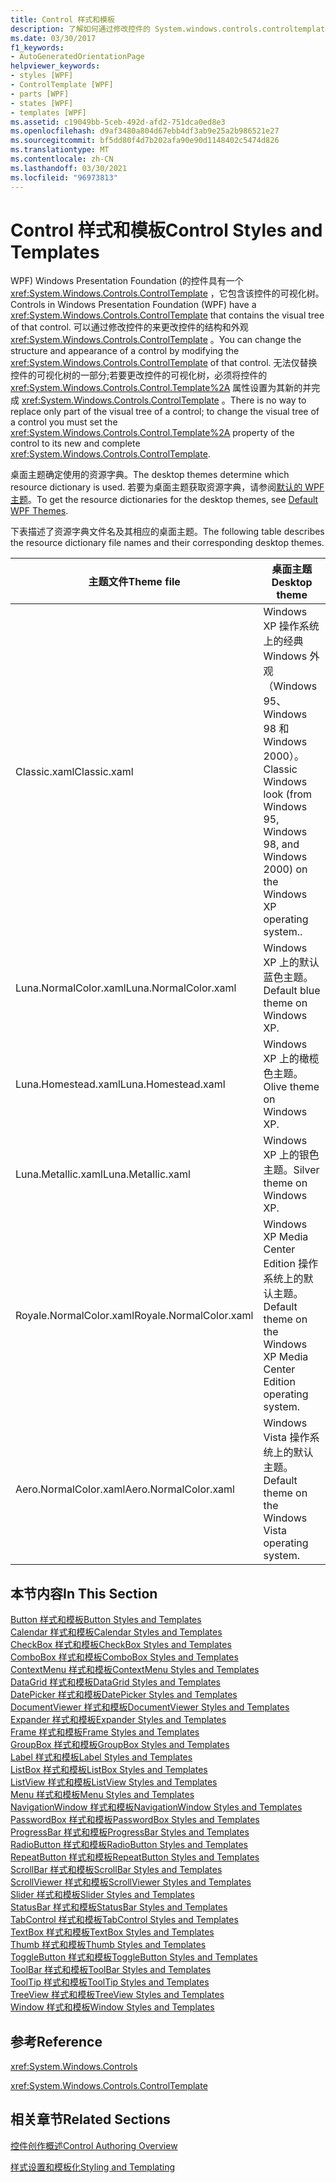 ```yaml
---
title: Control 样式和模板
description: 了解如何通过修改控件的 System.windows.controls.controltemplate> 来更改 Windows Presentation Foundation 控件的结构和外观。
ms.date: 03/30/2017
f1_keywords:
- AutoGeneratedOrientationPage
helpviewer_keywords:
- styles [WPF]
- ControlTemplate [WPF]
- parts [WPF]
- states [WPF]
- templates [WPF]
ms.assetid: c19049bb-5ceb-492d-afd2-751dca0ed8e3
ms.openlocfilehash: d9af3480a804d67ebb4df3ab9e25a2b986521e27
ms.sourcegitcommit: bf5dd80f4d7b202afa90e90d1148402c5474d826
ms.translationtype: MT
ms.contentlocale: zh-CN
ms.lasthandoff: 03/30/2021
ms.locfileid: "96973813"
---
```

# <a name="control-styles-and-templates"></a><span data-ttu-id="b7322-103">Control 样式和模板</span><span class="sxs-lookup"><span data-stu-id="b7322-103">Control Styles and Templates</span></span>
<span data-ttu-id="b7322-104">WPF) Windows Presentation Foundation (的控件具有一个 <xref:System.Windows.Controls.ControlTemplate> ，它包含该控件的可视化树。</span><span class="sxs-lookup"><span data-stu-id="b7322-104">Controls in Windows Presentation Foundation (WPF) have a <xref:System.Windows.Controls.ControlTemplate> that contains the visual tree of that control.</span></span> <span data-ttu-id="b7322-105">可以通过修改控件的来更改控件的结构和外观 <xref:System.Windows.Controls.ControlTemplate> 。</span><span class="sxs-lookup"><span data-stu-id="b7322-105">You can change the structure and appearance of a control by modifying the <xref:System.Windows.Controls.ControlTemplate> of that control.</span></span> <span data-ttu-id="b7322-106">无法仅替换控件的可视化树的一部分;若要更改控件的可视化树，必须将控件的 <xref:System.Windows.Controls.Control.Template%2A> 属性设置为其新的并完成 <xref:System.Windows.Controls.ControlTemplate> 。</span><span class="sxs-lookup"><span data-stu-id="b7322-106">There is no way to replace only part of the visual tree of a control; to change the visual tree of a control you must set the <xref:System.Windows.Controls.Control.Template%2A> property of the control to its new and complete <xref:System.Windows.Controls.ControlTemplate>.</span></span>  
  
 <span data-ttu-id="b7322-107">桌面主题确定使用的资源字典。</span><span class="sxs-lookup"><span data-stu-id="b7322-107">The desktop themes determine which resource dictionary is used.</span></span> <span data-ttu-id="b7322-108">若要为桌面主题获取资源字典，请参阅[默认的 WPF 主题](https://github.com/Microsoft/WPF-Samples/tree/master/Graphics/2DTransforms)。</span><span class="sxs-lookup"><span data-stu-id="b7322-108">To get the resource dictionaries for the desktop themes, see [Default WPF Themes](https://github.com/Microsoft/WPF-Samples/tree/master/Graphics/2DTransforms).</span></span>  
  
 <span data-ttu-id="b7322-109">下表描述了资源字典文件名及其相应的桌面主题。</span><span class="sxs-lookup"><span data-stu-id="b7322-109">The following table describes the resource dictionary file names and their corresponding desktop themes.</span></span>  
  
|<span data-ttu-id="b7322-110">主题文件</span><span class="sxs-lookup"><span data-stu-id="b7322-110">Theme file</span></span>|<span data-ttu-id="b7322-111">桌面主题</span><span class="sxs-lookup"><span data-stu-id="b7322-111">Desktop theme</span></span>|  
|----------------|-------------------|  
|<span data-ttu-id="b7322-112">Classic.xaml</span><span class="sxs-lookup"><span data-stu-id="b7322-112">Classic.xaml</span></span>|<span data-ttu-id="b7322-113">Windows XP 操作系统上的经典 Windows 外观（Windows 95、Windows 98 和 Windows 2000）。</span><span class="sxs-lookup"><span data-stu-id="b7322-113">Classic Windows look (from Windows 95, Windows 98, and Windows 2000) on the Windows XP operating system..</span></span>|  
|<span data-ttu-id="b7322-114">Luna.NormalColor.xaml</span><span class="sxs-lookup"><span data-stu-id="b7322-114">Luna.NormalColor.xaml</span></span>|<span data-ttu-id="b7322-115">Windows XP 上的默认蓝色主题。</span><span class="sxs-lookup"><span data-stu-id="b7322-115">Default blue theme on Windows XP.</span></span>|  
|<span data-ttu-id="b7322-116">Luna.Homestead.xaml</span><span class="sxs-lookup"><span data-stu-id="b7322-116">Luna.Homestead.xaml</span></span>|<span data-ttu-id="b7322-117">Windows XP 上的橄榄色主题。</span><span class="sxs-lookup"><span data-stu-id="b7322-117">Olive theme on Windows XP.</span></span>|  
|<span data-ttu-id="b7322-118">Luna.Metallic.xaml</span><span class="sxs-lookup"><span data-stu-id="b7322-118">Luna.Metallic.xaml</span></span>|<span data-ttu-id="b7322-119">Windows XP 上的银色主题。</span><span class="sxs-lookup"><span data-stu-id="b7322-119">Silver theme on Windows XP.</span></span>|  
|<span data-ttu-id="b7322-120">Royale.NormalColor.xaml</span><span class="sxs-lookup"><span data-stu-id="b7322-120">Royale.NormalColor.xaml</span></span>|<span data-ttu-id="b7322-121">Windows XP Media Center Edition 操作系统上的默认主题。</span><span class="sxs-lookup"><span data-stu-id="b7322-121">Default theme on the Windows XP Media Center Edition operating system.</span></span>|  
|<span data-ttu-id="b7322-122">Aero.NormalColor.xaml</span><span class="sxs-lookup"><span data-stu-id="b7322-122">Aero.NormalColor.xaml</span></span>|<span data-ttu-id="b7322-123">Windows Vista 操作系统上的默认主题。</span><span class="sxs-lookup"><span data-stu-id="b7322-123">Default theme on the Windows Vista operating system.</span></span>|  
  
## <a name="in-this-section"></a><span data-ttu-id="b7322-124">本节内容</span><span class="sxs-lookup"><span data-stu-id="b7322-124">In This Section</span></span>  
 [<span data-ttu-id="b7322-125">Button 样式和模板</span><span class="sxs-lookup"><span data-stu-id="b7322-125">Button Styles and Templates</span></span>](button-styles-and-templates.md)  
 [<span data-ttu-id="b7322-126">Calendar 样式和模板</span><span class="sxs-lookup"><span data-stu-id="b7322-126">Calendar Styles and Templates</span></span>](calendar-styles-and-templates.md)  
 [<span data-ttu-id="b7322-127">CheckBox 样式和模板</span><span class="sxs-lookup"><span data-stu-id="b7322-127">CheckBox Styles and Templates</span></span>](checkbox-styles-and-templates.md)  
 [<span data-ttu-id="b7322-128">ComboBox 样式和模板</span><span class="sxs-lookup"><span data-stu-id="b7322-128">ComboBox Styles and Templates</span></span>](combobox-styles-and-templates.md)  
 [<span data-ttu-id="b7322-129">ContextMenu 样式和模板</span><span class="sxs-lookup"><span data-stu-id="b7322-129">ContextMenu Styles and Templates</span></span>](contextmenu-styles-and-templates.md)  
 [<span data-ttu-id="b7322-130">DataGrid 样式和模板</span><span class="sxs-lookup"><span data-stu-id="b7322-130">DataGrid Styles and Templates</span></span>](datagrid-styles-and-templates.md)  
 [<span data-ttu-id="b7322-131">DatePicker 样式和模板</span><span class="sxs-lookup"><span data-stu-id="b7322-131">DatePicker Styles and Templates</span></span>](datepicker-styles-and-templates.md)  
 [<span data-ttu-id="b7322-132">DocumentViewer 样式和模板</span><span class="sxs-lookup"><span data-stu-id="b7322-132">DocumentViewer Styles and Templates</span></span>](documentviewer-styles-and-templates.md)  
 [<span data-ttu-id="b7322-133">Expander 样式和模板</span><span class="sxs-lookup"><span data-stu-id="b7322-133">Expander Styles and Templates</span></span>](expander-styles-and-templates.md)  
 [<span data-ttu-id="b7322-134">Frame 样式和模板</span><span class="sxs-lookup"><span data-stu-id="b7322-134">Frame Styles and Templates</span></span>](frame-styles-and-templates.md)  
 [<span data-ttu-id="b7322-135">GroupBox 样式和模板</span><span class="sxs-lookup"><span data-stu-id="b7322-135">GroupBox Styles and Templates</span></span>](groupbox-styles-and-templates.md)  
 [<span data-ttu-id="b7322-136">Label 样式和模板</span><span class="sxs-lookup"><span data-stu-id="b7322-136">Label Styles and Templates</span></span>](label-styles-and-templates.md)  
 [<span data-ttu-id="b7322-137">ListBox 样式和模板</span><span class="sxs-lookup"><span data-stu-id="b7322-137">ListBox Styles and Templates</span></span>](listbox-styles-and-templates.md)  
 [<span data-ttu-id="b7322-138">ListView 样式和模板</span><span class="sxs-lookup"><span data-stu-id="b7322-138">ListView Styles and Templates</span></span>](listview-styles-and-templates.md)  
 [<span data-ttu-id="b7322-139">Menu 样式和模板</span><span class="sxs-lookup"><span data-stu-id="b7322-139">Menu Styles and Templates</span></span>](menu-styles-and-templates.md)  
 [<span data-ttu-id="b7322-140">NavigationWindow 样式和模板</span><span class="sxs-lookup"><span data-stu-id="b7322-140">NavigationWindow Styles and Templates</span></span>](navigationwindow-styles-and-templates.md)  
 [<span data-ttu-id="b7322-141">PasswordBox 样式和模板</span><span class="sxs-lookup"><span data-stu-id="b7322-141">PasswordBox Styles and Templates</span></span>](passwordbox-styles-and-templates.md)  
 [<span data-ttu-id="b7322-142">ProgressBar 样式和模板</span><span class="sxs-lookup"><span data-stu-id="b7322-142">ProgressBar Styles and Templates</span></span>](progressbar-styles-and-templates.md)  
 [<span data-ttu-id="b7322-143">RadioButton 样式和模板</span><span class="sxs-lookup"><span data-stu-id="b7322-143">RadioButton Styles and Templates</span></span>](radiobutton-styles-and-templates.md)  
 [<span data-ttu-id="b7322-144">RepeatButton 样式和模板</span><span class="sxs-lookup"><span data-stu-id="b7322-144">RepeatButton Styles and Templates</span></span>](repeatbutton-styles-and-templates.md)  
 [<span data-ttu-id="b7322-145">ScrollBar 样式和模板</span><span class="sxs-lookup"><span data-stu-id="b7322-145">ScrollBar Styles and Templates</span></span>](scrollbar-styles-and-templates.md)  
 [<span data-ttu-id="b7322-146">ScrollViewer 样式和模板</span><span class="sxs-lookup"><span data-stu-id="b7322-146">ScrollViewer Styles and Templates</span></span>](scrollviewer-styles-and-templates.md)  
 [<span data-ttu-id="b7322-147">Slider 样式和模板</span><span class="sxs-lookup"><span data-stu-id="b7322-147">Slider Styles and Templates</span></span>](slider-styles-and-templates.md)  
 [<span data-ttu-id="b7322-148">StatusBar 样式和模板</span><span class="sxs-lookup"><span data-stu-id="b7322-148">StatusBar Styles and Templates</span></span>](statusbar-styles-and-templates.md)  
 [<span data-ttu-id="b7322-149">TabControl 样式和模板</span><span class="sxs-lookup"><span data-stu-id="b7322-149">TabControl Styles and Templates</span></span>](tabcontrol-styles-and-templates.md)  
 [<span data-ttu-id="b7322-150">TextBox 样式和模板</span><span class="sxs-lookup"><span data-stu-id="b7322-150">TextBox Styles and Templates</span></span>](textbox-styles-and-templates.md)  
 [<span data-ttu-id="b7322-151">Thumb 样式和模板</span><span class="sxs-lookup"><span data-stu-id="b7322-151">Thumb Styles and Templates</span></span>](thumb-styles-and-templates.md)  
 [<span data-ttu-id="b7322-152">ToggleButton 样式和模板</span><span class="sxs-lookup"><span data-stu-id="b7322-152">ToggleButton Styles and Templates</span></span>](togglebutton-styles-and-templates.md)  
 [<span data-ttu-id="b7322-153">ToolBar 样式和模板</span><span class="sxs-lookup"><span data-stu-id="b7322-153">ToolBar Styles and Templates</span></span>](toolbar-styles-and-templates.md)  
 [<span data-ttu-id="b7322-154">ToolTip 样式和模板</span><span class="sxs-lookup"><span data-stu-id="b7322-154">ToolTip Styles and Templates</span></span>](tooltip-styles-and-templates.md)  
 [<span data-ttu-id="b7322-155">TreeView 样式和模板</span><span class="sxs-lookup"><span data-stu-id="b7322-155">TreeView Styles and Templates</span></span>](treeview-styles-and-templates.md)  
 [<span data-ttu-id="b7322-156">Window 样式和模板</span><span class="sxs-lookup"><span data-stu-id="b7322-156">Window Styles and Templates</span></span>](window-styles-and-templates.md)  
  
## <a name="reference"></a><span data-ttu-id="b7322-157">参考</span><span class="sxs-lookup"><span data-stu-id="b7322-157">Reference</span></span>  
 <xref:System.Windows.Controls>  
  
 <xref:System.Windows.Controls.ControlTemplate>  
  
## <a name="related-sections"></a><span data-ttu-id="b7322-158">相关章节</span><span class="sxs-lookup"><span data-stu-id="b7322-158">Related Sections</span></span>  
 [<span data-ttu-id="b7322-159">控件创作概述</span><span class="sxs-lookup"><span data-stu-id="b7322-159">Control Authoring Overview</span></span>](control-authoring-overview.md)  
  
 [<span data-ttu-id="b7322-160">样式设置和模板化</span><span class="sxs-lookup"><span data-stu-id="b7322-160">Styling and Templating</span></span>](/dotnet/desktop-wpf/fundamentals/styles-templates-overview)
